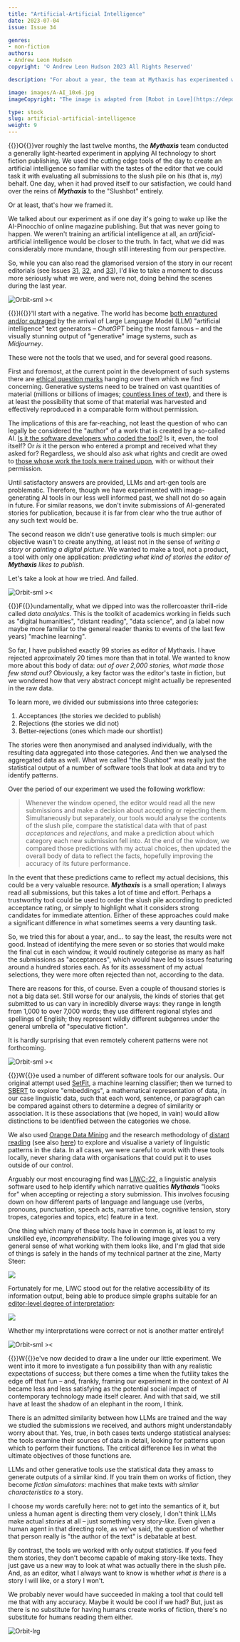 ```yaml
---
title: "Artificial-Artificial Intelligence"
date: 2023-07-04
issue: Issue 34

genres:
- non-fiction
authors:
- Andrew Leon Hudson
copyright: '© Andrew Leon Hudson 2023 All Rights Reserved'

description: "For about a year, the team at Mythaxis has experimented with sophisticated software tools in an attempt to understand – and maybe predict – what makes a story catch the editor's eye. So far we've discussed this in the context of the popular/unpopular theme of the day, Artificial Intelligence – but AI is a delicate subject when it comes to writing fiction. So let's take a look at exactly what we got up to."

image: images/A-AI_10x6.jpg
imageCopyright: "The image is adapted from [Robot in Love](https://depositphotos.com/368748152/stock-photo-man-standing-mysterious-library-digital.html) by Hector 'The Noise' Fernández."

type: stock
slug: artificial-artificial-intelligence
weight: 9
---
```


{{<glyph>}}O{{</glyph>}}ver roughly the last twelve months, the ***Mythaxis*** team conducted a generally light-hearted experiment in applying AI technology to short fiction publishing. We used the cutting edge tools of the day to create an artificial intelligence so familiar with the tastes of the editor that we could task it with evaluating all submissions to the slush pile on his (that is, *my*) behalf. One day, when it had proved itself to our satisfaction, we could hand over the reins of ***Mythaxis*** to the "Slushbot" entirely.

Or at least, that's how we framed it.

We talked about our experiment as if one day it's going to wake up like the AI-Pinocchio of online magazine publishing. But that was never going to happen. We weren't training an artificial intelligence at all, an *artificial*-artificial intelligence would be closer to the truth. In fact, what we did was considerably more mundane, though still interesting from our perspective.

So, while you can also read the glamorised version of the story in our recent editorials (see Issues [31](https://mythaxis.co.uk/issue-31/editorial.html), [32](https://mythaxis.co.uk/issue-32/editorial.html), and [33](https://mythaxis.co.uk/issue-32/editorial.html)), I'd like to take a moment to discuss more seriously what we were, and were not, doing behind the scenes during the last year.

![Orbit-sml ><](images/Orbit.svg)

{{<glyph>}}I{{</glyph>}}'ll start with a negative. The world has become [both enraptured and/or outraged](https://medium.com/@emilymenonbender/talking-about-a-schism-is-ahistorical-3c454a77220f) by the arrival of Large Language Model (LLM) "artificial intelligence" text generators – *ChatGPT* being the most famous – and the visually stunning output of "generative" image systems, such as *Midjourney*.

These were not the tools that we used, and for several good reasons.

First and foremost, at the current point in the development of such systems there are [ethical question marks](https://towardsdatascience.com/the-invisible-workers-of-the-ai-era-c83735481ba) hanging over them which we find concerning. Generative systems need to be trained on vast quantities of material (millions or billions of images; [countless lines of text](https://www.vice.com/en/article/wxnaqz/ai-isnt-artificial-or-intelligent)), and there is at least the possibility that some of that material was harvested and effectively reproduced in a comparable form without permission.

The implications of this are far-reaching, not least the question of who can legally be considered the "author" of a work that is created by a so-called AI. [Is it the software developers who coded the tool?](https://programmedinequality.com/) Is it, even, the tool itself? Or *is* it the person who entered a prompt and received what they asked for? Regardless, we should also ask what rights and credit are owed to [those whose work the tools were trained upon](https://www.vice.com/en/article/wxn3kw/openai-used-kenyan-workers-making-dollar2-an-hour-to-filter-traumatic-content-from-chatgpt), with or without their permission.

Until satisfactory answers are provided, LLMs and art-gen tools are problematic. Therefore, though we have experimented with image-generating AI tools in our less well informed past, we shall not do so again in future. For similar reasons, we don't invite submissions of AI-generated stories for publication, because it is far from clear who the true author of any such text would be.

The second reason we didn't use generative tools is much simpler: our objective wasn't to create anything, at least not in the sense of *writing a story* or *painting a digital picture*. We wanted to make a tool, not a product, a tool with only one application: *predicting what kind of stories the editor of **Mythaxis** likes to publish*.

Let's take a look at how we tried. And failed.

![Orbit-sml ><](images/Orbit.svg)

{{<glyph>}}F{{</glyph>}}undamentally, what we dipped into was the rollercoaster thrill-ride called *data analytics*. This is the toolkit of academics working in fields such as "digital humanities", "distant reading", "data science", and (a label now maybe more familiar to the general reader thanks to events of the last few years) "machine learning".

So far, I have published exactly 99 stories as editor of Mythaxis. I have rejected approximately 20 times more than that in total. We wanted to know more about this body of data: *out of over 2,000 stories, what made those few stand out?* Obviously, a key factor was the editor's taste in fiction, but we wondered how that very abstract concept might actually be represented in the raw data.

To learn more, we divided our submissions into three categories:

1. Acceptances (the stories we decided to publish)
2. Rejections (the stories we did not)
3. Better-rejections (ones which made our shortlist)

The stories were then anonymised and analysed individually, with the resulting data aggregated into those categories. And then we analysed the aggregated data as well. What we called "the Slushbot" was really just the statistical output of a number of software tools that look at data and try to identify patterns.

Over the period of our experiment we used the following workflow:

> Whenever the window opened, the editor would read all the new submissions and make a decision about accepting or rejecting them. Simultaneously but separately, our tools would analyse the contents of the slush pile, compare the statistical data with that of past *acceptances* and *rejections*, and make a prediction about which category each new submission fell into. At the end of the window, we compared those predictions with my actual choices, then updated the overall body of data to reflect the facts, hopefully improving the accuracy of its future performance.

In the event that these predictions came to reflect my actual decisions, this could be a very valuable resource. ***Mythaxis*** is a small operation; I always read all submissions, but this takes a lot of time and effort. Perhaps a trustworthy tool could be used to order the slush pile according to predicted acceptance rating, or simply to highlight what it considers strong candidates for immediate attention. Either of these approaches could make a significant difference in what sometimes seems a very daunting task.

So, we tried this for about a year, and... to say the least, the results were not good. Instead of identifying the mere seven or so stories that would make the final cut in each window, it would routinely categorise as many as half the submissions as "acceptances", which would have led to issues featuring around a hundred stories each. As for its assessment of my actual selections, they were more often rejected than not, according to the data.

There are reasons for this, of course. Even a couple of thousand stories is not a big data set. Still worse for our analysis, the kinds of stories that get submitted to us can vary in incredibly diverse ways: they range in length from 1,000 to over 7,000 words; they use different regional styles and spellings of English; they represent wildly different subgenres under the general umbrella of "speculative fiction". 

It is hardly surprising that even remotely coherent patterns were not forthcoming.

![Orbit-sml ><](images/Orbit.svg)

{{<glyph>}}W{{</glyph>}}e used a number of different software tools for our analysis. Our original attempt used [SetFit](https://github.com/huggingface/setfit), a machine learning classifier; then we turned to [SBERT](https://sbert.net/) to explore "embeddings", a mathematical representation of data, in our case linguistic data, such that each word, sentence, or paragraph can be compared against others to determine a degree of similarity or association. It is these associations that (we hoped, in vain) would allow distinctions to be identified between the categories we chose.

We also used [Orange Data Mining](https://orangedatamining.com/) and the research methodology of [distant reading](https://en.wikipedia.org/wiki/Distant_reading) (see also [here](https://www.digitalhumanities.org/dhq/vol/11/2/000317/000317.html)) to explore and visualise a variety of linguistic patterns in the data. In all cases, we were careful to work with these tools locally, never sharing data with organisations that could put it to uses outside of our control.

Arguably our most encouraging find was [LIWC-22](https://www.liwc.app/), a linguistic analysis software used to help identify which narrative qualities ***Mythaxis*** "looks for" when accepting or rejecting a story submission. This involves focusing down on how different parts of language and language use (verbs, pronouns, punctuation, speech acts, narrative tone, cognitive tension, story tropes, categories and topics, etc) feature in a text.

One thing which many of these tools have in common is, at least to my unskilled eye, *incomprehensibility*. The following image gives you a very general sense of what working with them looks like, and I'm glad that side of things is safely in the hands of my technical partner at the zine, Marty Steer:

![](images/analysis-collage.png)

Fortunately for me, LIWC stood out for the relative accessibility of its information output, being able to produce simple graphs suitable for an [editor-level degree of interpretation](https://mythaxis.co.uk/issue-33/editorial.html):

![](images/Accepted-vs-rejected.png)

Whether my interpretations were correct or not is another matter entirely!

![Orbit-sml ><](images/Orbit.svg)

{{<glyph>}}W{{</glyph>}}e've now decided to draw a line under our little experiment. We went into it more to investigate a fun possibility than with any realistic expectations of success; but there comes a time when the futility takes the edge off that fun – and, frankly, framing our experiment in the context of AI became less and less satisfying as the potential social impact of contemporary technology made itself clearer. And with that said, we still have at least the shadow of an elephant in the room, I think.

There is an admitted similarity between how LLMs are trained and the way we studied the submissions we received, and authors might understandably worry about that. Yes, true, in both cases texts undergo statistical analyses: the tools examine their sources of data in detail, looking for patterns upon which to perform their functions. The critical difference lies in what the ultimate objectives of those functions are.

LLMs and other generative tools use the statistical data they amass to generate outputs of a similar kind. If you train them on works of fiction, they become *fiction simulators*: machines that make texts *with similar characteristics to* a story. 

I choose my words carefully here: not to get into the semantics of it, but unless a human agent is directing them very closely, I don't think LLMs make actual *stories* at all – just something very story-*like*. Even given a human agent in that directing role, as we've said, the question of whether that person really is "the author of the text" is debatable at best.

By contrast, the tools we worked with only output statistics. If you feed them stories, they don't become capable of making story-like texts. They just gave us a new way to look at what was actually there in the slush pile. And, as an editor, what I always want to know is whether *what is there* is a story I will like, or a story I won't.

We probably never would have succeeded in making a tool that could tell me that with any accuracy. Maybe it would be cool if we had? But, just as there is no substitute for having humans create works of fiction, there's no substitute for humans reading them either.

![Orbit-lrg](images/Orbit.svg)
